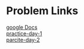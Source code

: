 # Problem Links

[google Docs](https://docs.google.com/document/d/17ohkmyVo-smCrYJsEPHv4om6VPT0igi1CCSRp0Psb8U/edit)  
[practice-day-1](https://docs.google.com/document/d/13WAjf3c91H1A0yiNvVVcp_ld7kx6ZBvFdWPvaq-16k8/edit)  
[parcite-day-2](https://docs.google.com/document/d/1qHLrw2U-R2aLk4CnM_VujRL0Jcfvjr0BB7_Br7D_CZI/edit)  
